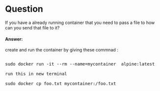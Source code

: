 #  Question
If you have a already running container that you need to pass a file to how can you send that file to it?

####  Answer:
create and run the container by giving these commnad :<br/>
<pre>

sudo docker run -it --rm --name=mycontainer  alpine:latest

run this in new terminal

sudo docker cp foo.txt mycontainer:/foo.txt
</pre>